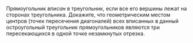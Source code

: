 Прямоугольник *вписан* в треугольник, если все его вершины лежат на сторонах треугольника. Докажите, что геометрическим местом центров (точек пересечения диагоналей) всех вписанных в данный остроугольный треугольник прямоугольников являются три пересекающихся в одной точке незамкнутых отрезка.